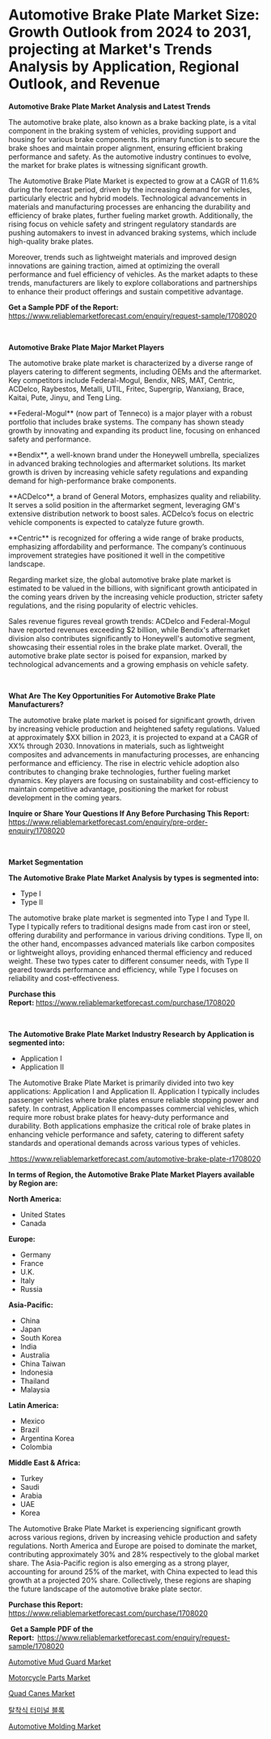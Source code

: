 <p><h1>Automotive Brake Plate Market Size: Growth Outlook from 2024 to 2031, projecting at Market's Trends Analysis by Application, Regional Outlook, and Revenue</h1></p><p><strong>Automotive Brake Plate Market Analysis and Latest Trends</strong></p>
<p><p>The automotive brake plate, also known as a brake backing plate, is a vital component in the braking system of vehicles, providing support and housing for various brake components. Its primary function is to secure the brake shoes and maintain proper alignment, ensuring efficient braking performance and safety. As the automotive industry continues to evolve, the market for brake plates is witnessing significant growth.</p><p>The Automotive Brake Plate Market is expected to grow at a CAGR of 11.6% during the forecast period, driven by the increasing demand for vehicles, particularly electric and hybrid models. Technological advancements in materials and manufacturing processes are enhancing the durability and efficiency of brake plates, further fueling market growth. Additionally, the rising focus on vehicle safety and stringent regulatory standards are pushing automakers to invest in advanced braking systems, which include high-quality brake plates. </p><p>Moreover, trends such as lightweight materials and improved design innovations are gaining traction, aimed at optimizing the overall performance and fuel efficiency of vehicles. As the market adapts to these trends, manufacturers are likely to explore collaborations and partnerships to enhance their product offerings and sustain competitive advantage.</p></p>
<p><strong>Get a Sample PDF of the Report:&nbsp;</strong> <a href="https://www.reliablemarketforecast.com/enquiry/request-sample/1708020?utm_campaign=1080&utm_medium=2&utm_source=Github&utm_content=ia&utm_term=18122024&utm_id=automotive-brake-plate">https://www.reliablemarketforecast.com/enquiry/request-sample/1708020</a></p>
<p>&nbsp;</p>
<p><strong>Automotive Brake Plate Major Market Players</strong></p>
<p><p>The automotive brake plate market is characterized by a diverse range of players catering to different segments, including OEMs and the aftermarket. Key competitors include Federal-Mogul, Bendix, NRS, MAT, Centric, ACDelco, Raybestos, Metalli, UTIL, Fritec, Supergrip, Wanxiang, Brace, Kaitai, Pute, Jinyu, and Teng Ling.</p><p>**Federal-Mogul** (now part of Tenneco) is a major player with a robust portfolio that includes brake systems. The company has shown steady growth by innovating and expanding its product line, focusing on enhanced safety and performance. </p><p>**Bendix**, a well-known brand under the Honeywell umbrella, specializes in advanced braking technologies and aftermarket solutions. Its market growth is driven by increasing vehicle safety regulations and expanding demand for high-performance brake components.</p><p>**ACDelco**, a brand of General Motors, emphasizes quality and reliability. It serves a solid position in the aftermarket segment, leveraging GM's extensive distribution network to boost sales. ACDelco’s focus on electric vehicle components is expected to catalyze future growth.</p><p>**Centric** is recognized for offering a wide range of brake products, emphasizing affordability and performance. The company’s continuous improvement strategies have positioned it well in the competitive landscape.</p><p>Regarding market size, the global automotive brake plate market is estimated to be valued in the billions, with significant growth anticipated in the coming years driven by the increasing vehicle production, stricter safety regulations, and the rising popularity of electric vehicles.</p><p>Sales revenue figures reveal growth trends: ACDelco and Federal-Mogul have reported revenues exceeding $2 billion, while Bendix's aftermarket division also contributes significantly to Honeywell's automotive segment, showcasing their essential roles in the brake plate market. Overall, the automotive brake plate sector is poised for expansion, marked by technological advancements and a growing emphasis on vehicle safety.</p></p>
<p>&nbsp;</p>
<p><strong>What Are The Key Opportunities For Automotive Brake Plate Manufacturers?</strong></p>
<p><p>The automotive brake plate market is poised for significant growth, driven by increasing vehicle production and heightened safety regulations. Valued at approximately $XX billion in 2023, it is projected to expand at a CAGR of XX% through 2030. Innovations in materials, such as lightweight composites and advancements in manufacturing processes, are enhancing performance and efficiency. The rise in electric vehicle adoption also contributes to changing brake technologies, further fueling market dynamics. Key players are focusing on sustainability and cost-efficiency to maintain competitive advantage, positioning the market for robust development in the coming years.</p></p>
<p><strong>Inquire or Share Your Questions If Any Before Purchasing This Report:</strong> <a href="https://www.reliablemarketforecast.com/enquiry/pre-order-enquiry/1708020?utm_campaign=1080&utm_medium=2&utm_source=Github&utm_content=ia&utm_term=18122024&utm_id=automotive-brake-plate">https://www.reliablemarketforecast.com/enquiry/pre-order-enquiry/1708020</a></p>
<p>&nbsp;</p>
<p><strong>Market Segmentation</strong></p>
<p><strong>The Automotive Brake Plate Market Analysis by types is segmented into:</strong></p>
<p><ul><li>Type I</li><li>Type II</li></ul></p>
<p><p>The automotive brake plate market is segmented into Type I and Type II. Type I typically refers to traditional designs made from cast iron or steel, offering durability and performance in various driving conditions. Type II, on the other hand, encompasses advanced materials like carbon composites or lightweight alloys, providing enhanced thermal efficiency and reduced weight. These two types cater to different consumer needs, with Type II geared towards performance and efficiency, while Type I focuses on reliability and cost-effectiveness.</p></p>
<p><strong>Purchase this Report:&nbsp;</strong><a href="https://www.reliablemarketforecast.com/purchase/1708020?utm_campaign=1080&utm_medium=2&utm_source=Github&utm_content=ia&utm_term=18122024&utm_id=automotive-brake-plate">https://www.reliablemarketforecast.com/purchase/1708020</a></p>
<p>&nbsp;</p>
<p><strong>The Automotive Brake Plate Market Industry Research by Application is segmented into:</strong></p>
<p><ul><li>Application I</li><li>Application II</li></ul></p>
<p><p>The Automotive Brake Plate Market is primarily divided into two key applications: Application I and Application II. Application I typically includes passenger vehicles where brake plates ensure reliable stopping power and safety. In contrast, Application II encompasses commercial vehicles, which require more robust brake plates for heavy-duty performance and durability. Both applications emphasize the critical role of brake plates in enhancing vehicle performance and safety, catering to different safety standards and operational demands across various types of vehicles.</p></p>
<p><a href="https://www.reliablemarketforecast.com/automotive-brake-plate-r1708020?utm_campaign=1080&utm_medium=2&utm_source=Github&utm_content=ia&utm_term=18122024&utm_id=automotive-brake-plate">&nbsp;https://www.reliablemarketforecast.com/automotive-brake-plate-r1708020</a></p>
<p><strong>In terms of Region, the Automotive Brake Plate Market Players available by Region are:</strong></p>
<p>
    <p> <strong> North America: </strong>
        <ul>
            <li>United States</li>
            <li>Canada</li>
        </ul>
        </p> 
    <p> <strong> Europe: </strong>
        <ul>
            <li>Germany</li>
            <li>France</li>
            <li>U.K.</li>
            <li>Italy</li>
            <li>Russia</li>
        </ul>
        </p> 
    <p> <strong> Asia-Pacific: </strong>
        <ul>
            <li>China</li>
            <li>Japan</li>
            <li>South Korea</li>
            <li>India</li>
            <li>Australia</li>
            <li>China Taiwan</li>
            <li>Indonesia</li>
            <li>Thailand</li>
            <li>Malaysia</li>
        </ul>
        </p> 
    <p> <strong> Latin America: </strong>
        <ul>
            <li>Mexico</li>
            <li>Brazil</li>
            <li>Argentina Korea</li>
            <li>Colombia</li>
        </ul>
        </p> 
    <p> <strong> Middle East & Africa: </strong>
        <ul>
            <li>Turkey</li>
            <li>Saudi</li>
            <li>Arabia</li>
            <li>UAE</li>
            <li>Korea</li>
        </ul>
    </p>
    </p>
<p><p>The Automotive Brake Plate Market is experiencing significant growth across various regions, driven by increasing vehicle production and safety regulations. North America and Europe are poised to dominate the market, contributing approximately 30% and 28% respectively to the global market share. The Asia-Pacific region is also emerging as a strong player, accounting for around 25% of the market, with China expected to lead this growth at a projected 20% share. Collectively, these regions are shaping the future landscape of the automotive brake plate sector.</p></p>
<p><strong>Purchase this Report: </strong><a href="https://www.reliablemarketforecast.com/purchase/1708020?utm_campaign=1080&utm_medium=2&utm_source=Github&utm_content=ia&utm_term=18122024&utm_id=automotive-brake-plate">https://www.reliablemarketforecast.com/purchase/1708020</a></p>
<p>&nbsp;<strong>Get a Sample PDF of the Report:&nbsp;&nbsp;</strong><a href="https://www.reliablemarketforecast.com/enquiry/request-sample/1708020?utm_campaign=1080&utm_medium=2&utm_source=Github&utm_content=ia&utm_term=18122024&utm_id=automotive-brake-plate">https://www.reliablemarketforecast.com/enquiry/request-sample/1708020</a></p>
<p><strong></strong></p>
<p><p><a href="https://www.linkedin.com/pulse/automotive-mud-guard-market-growth-overview-industry-trends-v5due?utm_campaign=1080&utm_medium=2&utm_source=Github&utm_content=ia&utm_term=18122024&utm_id=automotive-brake-plate">Automotive Mud Guard Market</a></p><p><a href="https://www.linkedin.com/pulse/motorcycle-parts-market-demand-revenue-insights-126-cagr-fpede?utm_campaign=1080&utm_medium=2&utm_source=Github&utm_content=ia&utm_term=18122024&utm_id=automotive-brake-plate">Motorcycle Parts Market</a></p><p><a href="https://www.linkedin.com/pulse/sales-projections-analysis-quad-canes-market-expected-cagr-137-76cyf?utm_campaign=1080&utm_medium=2&utm_source=Github&utm_content=ia&utm_term=18122024&utm_id=automotive-brake-plate">Quad Canes Market</a></p><p><a href="https://github.com/sougarounis/Market-Research-Report-List-6/blob/main/124969528326.md?utm_campaign=1080&utm_medium=2&utm_source=Github&utm_content=ia&utm_term=18122024&utm_id=automotive-brake-plate">탈착식 터미널 블록</a></p><p><a href="https://www.linkedin.com/pulse/automotive-molding-market-growth-outlook-global-industry-analysis-cufee?utm_campaign=1080&utm_medium=2&utm_source=Github&utm_content=ia&utm_term=18122024&utm_id=automotive-brake-plate">Automotive Molding Market</a></p></p>